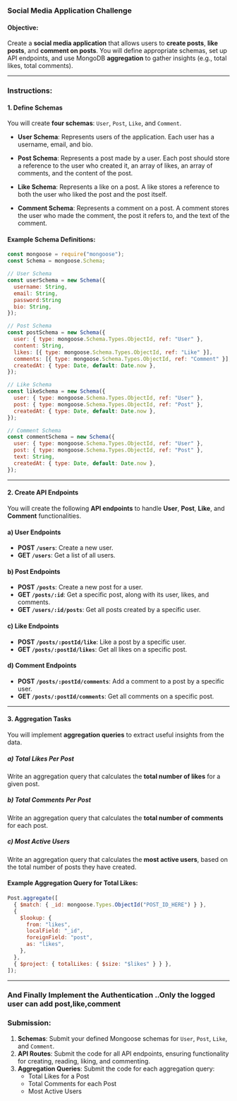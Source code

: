 ### Social Media Application Challenge

#### Objective:

Create a **social media application** that allows users to **create posts**, **like posts**, and **comment on posts**. You will define appropriate schemas, set up API endpoints, and use MongoDB **aggregation** to gather insights (e.g., total likes, total comments).

---

### Instructions:

#### 1. **Define Schemas**

You will create **four schemas**: `User`, `Post`, `Like`, and `Comment`.

- **User Schema**: Represents users of the application. Each user has a username, email, and bio.
- **Post Schema**: Represents a post made by a user. Each post should store a reference to the user who created it, an array of likes, an array of comments, and the content of the post.
- **Like Schema**: Represents a like on a post. A like stores a reference to both the user who liked the post and the post itself.

- **Comment Schema**: Represents a comment on a post. A comment stores the user who made the comment, the post it refers to, and the text of the comment.

#### Example Schema Definitions:

```js
const mongoose = require("mongoose");
const Schema = mongoose.Schema;

// User Schema
const userSchema = new Schema({
  username: String,
  email: String,
  password:String
  bio: String,
});

// Post Schema
const postSchema = new Schema({
  user: { type: mongoose.Schema.Types.ObjectId, ref: "User" },
  content: String,
  likes: [{ type: mongoose.Schema.Types.ObjectId, ref: "Like" }],
  comments: [{ type: mongoose.Schema.Types.ObjectId, ref: "Comment" }],
  createdAt: { type: Date, default: Date.now },
});

// Like Schema
const likeSchema = new Schema({
  user: { type: mongoose.Schema.Types.ObjectId, ref: "User" },
  post: { type: mongoose.Schema.Types.ObjectId, ref: "Post" },
  createdAt: { type: Date, default: Date.now },
});

// Comment Schema
const commentSchema = new Schema({
  user: { type: mongoose.Schema.Types.ObjectId, ref: "User" },
  post: { type: mongoose.Schema.Types.ObjectId, ref: "Post" },
  text: String,
  createdAt: { type: Date, default: Date.now },
});
```

---

#### 2. **Create API Endpoints**

You will create the following **API endpoints** to handle **User**, **Post**, **Like**, and **Comment** functionalities.

#### a) **User Endpoints**

- **POST `/users`**: Create a new user.
- **GET `/users`**: Get a list of all users.

#### b) **Post Endpoints**

- **POST `/posts`**: Create a new post for a user.
- **GET `/posts/:id`**: Get a specific post, along with its user, likes, and comments.
- **GET `/users/:id/posts`**: Get all posts created by a specific user.

#### c) **Like Endpoints**

- **POST `/posts/:postId/like`**: Like a post by a specific user.
- **GET `/posts/:postId/likes`**: Get all likes on a specific post.

#### d) **Comment Endpoints**

- **POST `/posts/:postId/comments`**: Add a comment to a post by a specific user.
- **GET `/posts/:postId/comments`**: Get all comments on a specific post.

---

#### 3. **Aggregation Tasks**

You will implement **aggregation queries** to extract useful insights from the data.

##### a) **Total Likes Per Post**

Write an aggregation query that calculates the **total number of likes** for a given post.

##### b) **Total Comments Per Post**

Write an aggregation query that calculates the **total number of comments** for each post.

##### c) **Most Active Users**

Write an aggregation query that calculates the **most active users**, based on the total number of posts they have created.

#### Example Aggregation Query for Total Likes:

```js
Post.aggregate([
  { $match: { _id: mongoose.Types.ObjectId("POST_ID_HERE") } },
  {
    $lookup: {
      from: "likes",
      localField: "_id",
      foreignField: "post",
      as: "likes",
    },
  },
  { $project: { totalLikes: { $size: "$likes" } } },
]);
```

---

### And Finally Implement the Authentication ..Only the logged user can add post,like,comment

### Submission:

1. **Schemas**: Submit your defined Mongoose schemas for `User`, `Post`, `Like`, and `Comment`.
2. **API Routes**: Submit the code for all API endpoints, ensuring functionality for creating, reading, liking, and commenting.
3. **Aggregation Queries**: Submit the code for each aggregation query:
   - Total Likes for a Post
   - Total Comments for each Post
   - Most Active Users
